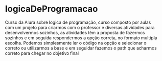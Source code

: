 # logicaDeProgramacao
Curso da Alura sobre logica de programação, curso composto por aulas com um projeto para criarmos com o professor e diversas atividades para desenvolvermos sozinhos, as atividades têm a proposta de fazermos sozinhos e em seguida respondermos a opção correta, no formato multipla escolha.
Podemos simplesmente ler o código na opção e selecionar o correto ou utilizarmos a base e em seguidar fazemos o path que acharmos correto para chegar no objetivo final
